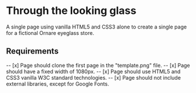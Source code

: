 # Through the looking glass #
A single page using vanilla HTML5 and CSS3 alone to create a single page for a fictional Ornare eyeglass store.

## Requirements ##
-- [x] Page should clone the first page in the "template.png" file.
-- [x] Page should have a fixed width of 1080px.
-- [x] Page should use HTML5 and CSS3 vanilla W3C standard technologies.
-- [x] Page should not include external libraries, except for Google Fonts.